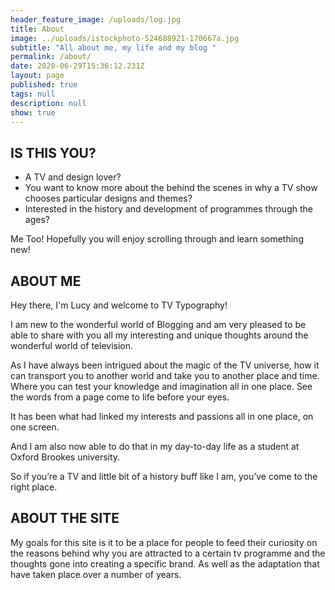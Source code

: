```yaml
---
header_feature_image: /uploads/log.jpg
title: About
image: ../uploads/istockphoto-524688921-170667a.jpg
subtitle: "All about me, my life and my blog "
permalink: /about/
date: 2020-06-29T15:36:12.231Z
layout: page
published: true
tags: null
description: null
show: true
---
```

## **IS THIS YOU?**

* A TV and design lover?
* You want to know more about the behind the scenes in why a TV show chooses particular designs and themes?
* Interested in the history and development of programmes through the ages?

Me Too! Hopefully you will enjoy scrolling through and learn something new!

## **ABOUT ME**

Hey there, I'm Lucy and welcome to TV Typography! 

I am new to the wonderful world of Blogging and am very pleased to be able to share with you all my interesting and unique thoughts around the wonderful world of television. 

As I have always been intrigued about the magic of the TV universe, how it can transport you to another world and take you to another place and time. Where you can test your knowledge and imagination all in one place. See the words from a page come to life before your eyes. 

It has been what had linked my interests and passions all in one place, on one screen. 

And I am also now able to do that in my day-to-day life as a student at Oxford Brookes university.

So if you’re a TV and little bit of a history buff like I am, you’ve come to the right place. 

## **ABOUT THE SITE**

My goals for this site is it to be a place for people to feed their curiosity on the reasons behind why you are attracted to a certain tv programme and the thoughts gone into creating a specific brand. As well as the adaptation that have taken place over a number of years.